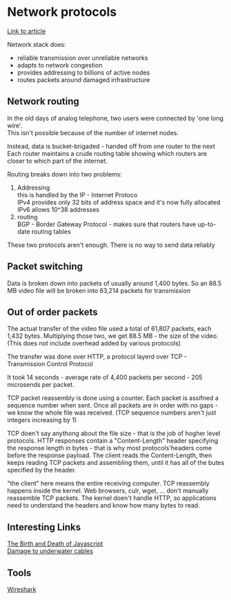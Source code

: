 # Network protocols

[Link to article](https://www.destroyallsoftware.com/compendium/network-protocols?share_key=97d3ba4c24d21147)

Network stack does:

- reliable transmission over unreliable networks
- adapts to network congestion
- provides addressing to billions of active nodes
- routes packets around damaged infrastructure

## Network routing

In the old days of analog telephone, two users were connected by 'one long wire'.  
This isn't possible because of the number of internet nodes.

Instead, data is bucket-brigaded - handed off from one router to the next
Each router maintains a crude routing table showing which routers are closer to which part of the internet.

Routing breaks down into two problems:

1. Addressing  
   this is handled by the IP - Internet Protoco  
   IPv4 provides only 32 bits of address space and it's now fully allocated  
   IPv6 allows 10^38 addresses
2. routing  
   BGP - Border Gateway Protocol - makes sure that routers have up-to-date routing tables

These two protocols aren't enough. There is no way to send data reliably

## Packet switching

Data is broken down into packets of usually around 1,400 bytes. So an 88.5 MB video file will be broken into 63,214 packets for transmission

## Out of order packets

The actual transfer of the video file used a total of 61,807 packets, each 1,432 bytes. Multiplying those two, we get 88.5 MB - the size of the video. (This does not include overhead added by various protocols)

The transfer was done over HTTP, a protocol layerd over TCP - Transmission Control Protocol

It took 14 seconds - average rate of 4,400 packets per second - 205 microsends per packet.

TCP packet reassembly is done using a counter. Each packet is assifned a sequence number when sent. Once all packets are in order with no gaps - we know the whole file was received. (TCP sequence numbers aren't just integers increasing by 1)

TCP doen't say anythong about the file size - that is the job of hogher level protocols. HTTP responses contain a "Content-Length" header specifying the response length in bytes - that is why most protocols'headers come before the response payload. The client reads the Content-Length, then keeps reading TCP packets and assembling them, until it has all of the butes specified by the header.

"the client" here means the entire receiving computer. TCP reassembly happens inside the kernel. Web browsers, culr, wget, ... don't manually reassemble TCP packets. The kernel doen't handle HTTP, so applications need to understand the headers and know how many bytes to read.

## Interesting Links

[The Birth and Death of Javascript](https://www.destroyallsoftware.com/talks/the-birth-and-death-of-javascript)  
[Damage to underwater cables](https://en.wikipedia.org/wiki/2008_submarine_cable_disruption)

## Tools

[Wireshark](https://www.wireshark.org/)

